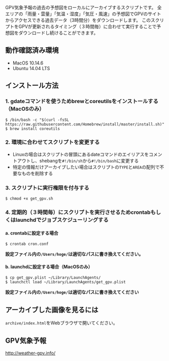 GPV気象予報の過去の予想図をローカルにアーカイブするスクリプトです。
全エリアの「雨量・雲量」「気温・湿度」「気圧・風速」の予想図でGPVのサイトからアクセスできる過去データ（3時間分）をダウンロードします。
このスクリプトをGPVが更新されるタイミング（３時間毎）に合わせて実行することで予想図をダウンロードし続けることができます。

## 動作確認済み環境
- MacOS 10.14.6
- Ubuntu 14.04 LTS

## インストール方法
### 1. gdateコマンドを使うためbrewとcoreutilsをインストールする（MacOSのみ）
```
$ /bin/bash -c "$(curl -fsSL https://raw.githubusercontent.com/Homebrew/install/master/install.sh)"
$ brew install coreutils
```

### 2. 環境に合わせてスクリプトを変更する
- Linuxの場合はスクリプトの冒頭にあるdateコマンドのエイリアスをコメントアウトし、shebangを`#!/bin/sh`から`#!/bin/bash`に変更する
- 特定の情報だけアーカイブしたい場合はスクリプトの`TYPE`と`AREA`の配列で不要なものを削除する

### 3. スクリプトに実行権限を付与する
```
$ chmod +x get_gpv.sh
```

### 4. 定期的（３時間毎）にスクリプトを実行させるためcrontabもしくはlaunchdでジョブスケジューリングする
#### a. crontabに設定する場合
```
$ crontab cron.conf
```
**設定ファイル内の`/Users/hoge/`は適切なパスに書き換えてください。**

#### b. launchdに設定する場合（MacOSのみ）
```
$ cp get_gpv.plist ~/Library/LaunchAgents/
$ launchctl load ~/Library/LaunchAgents/get_gpv.plist
```
**設定ファイル内の`/Users/hoge/`は適切なパスに書き換えてください**

## アーカイブした画像を見るには
`archive/index.html`をWebブラウザで開いてください。

## GPV気象予報
http://weather-gpv.info/
